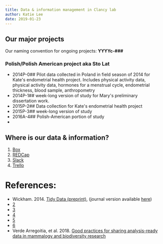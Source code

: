 ```yaml
---
title: Data & information management in Clancy lab
author: Katie Lee
date: 2019-01-23
---
```


## Our major projects
Our naming convention for ongoing projects: **YYYYc-###**

### Polish/Polish American project aka Sto Lat
- 2014P-0## Pilot data collected in Poland in field season of 2014 for Kate's endometrial health project. Includes physical activity data, physical activity data, hormones for a menstrual cycle, endometrial thickness, blood sample, anthropometry
- 2014P-1## week-long version of study for Mary's preliminary dissertation work. 
- 2015P-2## Data collection for Kate's endometrial health project
- 2015P-3## week-long version of study
- 2016A-4## Polish-American portion of study
- 

## Where is our data & information?

1. [Box](box.illinois.edu)
2. [REDCap](http://redcap.healthinstitute.illinois.edu)
3. [Slack](clancylab.slack.com)
4. [Trello](trello.com)


# References:
-  Wickham. 2014. [Tidy Data (preprint)](http://vita.had.co.nz/papers/tidy-data.pdf), (journal version available [here](https://www.jstatsoft.org/article/view/v059i10))
-  [2](https://peerj.com/preprints/3183/)
-  [3](https://peerj.com/preprints/3195/)
-  [4](https://peerj.com/preprints/3159/)
-  [5](https://peerj.com/preprints/3210/)
-  [6](https://peerj.com/preprints/3139/)
-  Verde Arregoitia, et al. 2018. [Good practices for sharing analysis-ready data in mammalogy and biodiversity research](http://www.italian-journal-of-mammalogy.it/Good-practices-for-sharing-analysis-ready-data-in-mammalogy-and-biodiversity-research,101564,0,2.html)